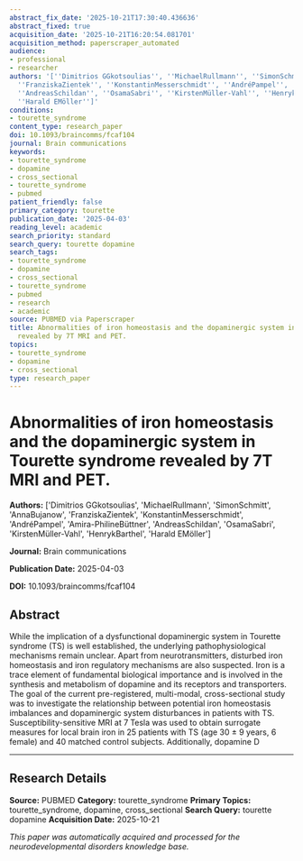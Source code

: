 ```yaml
---
abstract_fix_date: '2025-10-21T17:30:40.436636'
abstract_fixed: true
acquisition_date: '2025-10-21T16:20:54.081701'
acquisition_method: paperscraper_automated
audience:
- professional
- researcher
authors: '[''Dimitrios GGkotsoulias'', ''MichaelRullmann'', ''SimonSchmitt'', ''AnnaBujanow'',
  ''FranziskaZientek'', ''KonstantinMesserschmidt'', ''AndréPampel'', ''Amira-PhilineBüttner'',
  ''AndreasSchildan'', ''OsamaSabri'', ''KirstenMüller-Vahl'', ''HenrykBarthel'',
  ''Harald EMöller'']'
conditions:
- tourette_syndrome
content_type: research_paper
doi: 10.1093/braincomms/fcaf104
journal: Brain communications
keywords:
- tourette_syndrome
- dopamine
- cross_sectional
- tourette_syndrome
- pubmed
patient_friendly: false
primary_category: tourette
publication_date: '2025-04-03'
reading_level: academic
search_priority: standard
search_query: tourette dopamine
search_tags:
- tourette_syndrome
- dopamine
- cross_sectional
- tourette_syndrome
- pubmed
- research
- academic
source: PUBMED via Paperscraper
title: Abnormalities of iron homeostasis and the dopaminergic system in Tourette syndrome
  revealed by 7T MRI and PET.
topics:
- tourette_syndrome
- dopamine
- cross_sectional
type: research_paper
---
```


# Abnormalities of iron homeostasis and the dopaminergic system in Tourette syndrome revealed by 7T MRI and PET.

**Authors:** ['Dimitrios GGkotsoulias', 'MichaelRullmann', 'SimonSchmitt', 'AnnaBujanow', 'FranziskaZientek', 'KonstantinMesserschmidt', 'AndréPampel', 'Amira-PhilineBüttner', 'AndreasSchildan', 'OsamaSabri', 'KirstenMüller-Vahl', 'HenrykBarthel', 'Harald EMöller']

**Journal:** Brain communications

**Publication Date:** 2025-04-03

**DOI:** 10.1093/braincomms/fcaf104

## Abstract

While the implication of a dysfunctional dopaminergic system in Tourette syndrome (TS) is well established, the underlying pathophysiological mechanisms remain unclear. Apart from neurotransmitters, disturbed iron homeostasis and iron regulatory mechanisms are also suspected. Iron is a trace element of fundamental biological importance and is involved in the synthesis and metabolism of dopamine and its receptors and transporters. The goal of the current pre-registered, multi-modal, cross-sectional study was to investigate the relationship between potential iron homeostasis imbalances and dopaminergic system disturbances in patients with TS. Susceptibility-sensitive MRI at 7 Tesla was used to obtain surrogate measures for local brain iron in 25 patients with TS (age 30 ± 9 years, 6 female) and 40 matched control subjects. Additionally, dopamine D

---

## Research Details

**Source:** PUBMED
**Category:** tourette_syndrome
**Primary Topics:** tourette_syndrome, dopamine, cross_sectional
**Search Query:** tourette dopamine
**Acquisition Date:** 2025-10-21

*This paper was automatically acquired and processed for the neurodevelopmental disorders knowledge base.*
